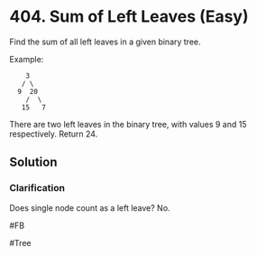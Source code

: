 # 404. Sum of Left Leaves (Easy)

Find the sum of all left leaves in a given binary tree.

Example:
```
    3
   / \
  9  20
    /  \
   15   7
```
There are two left leaves in the binary tree, with values 9 and 15 respectively. Return 24.

## Solution
### Clarification
Does single node count as a left leave? No.

#FB

#Tree
